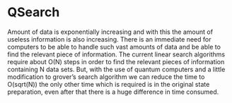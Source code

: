 # QSearch
Amount of data is exponentially increasing and with this the amount of useless information is also increasing. There is an immediate need for computers to be able to handle such vast amounts of data and be able to find the relevant piece of information. The current linear search algorithms require about O(N) steps in order to find the relevant pieces of information containing N data sets. But, with the use of quantum computers and a little modification to grover’s search algorithm we can reduce the time to O(sqrt(N)) the only other time which is required is in the original state preparation, even after that there is a huge difference in time consumed.
